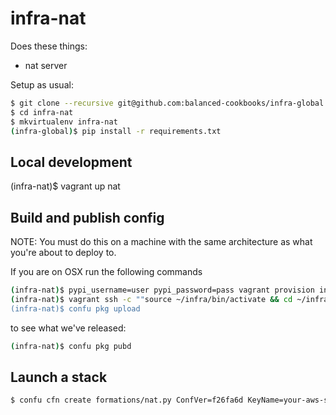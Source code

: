 # infra-nat

Does these things:

- nat server

Setup as usual:

```bash
$ git clone --recursive git@github.com:balanced-cookbooks/infra-global.git
$ cd infra-nat
$ mkvirtualenv infra-nat
(infra-global)$ pip install -r requirements.txt 
```

## Local development

(infra-nat)$ vagrant up nat

## Build and publish config

NOTE: You must do this on a machine with the same architecture as what you're about to deploy to.

If you are on OSX run the following commands

```bash
(infra-nat)$ pypi_username=user pypi_password=pass vagrant provision infra-nat
(infra-nat)$ vagrant ssh -c ""source ~/infra/bin/activate && cd ~/infra-nat/ && confu pkg clean && confu pkg build"
(infra-nat)$ confu pkg upload
```

to see what we've released:

```bash
(infra-nat)$ confu pkg pubd
```


## Launch a stack

```bash
$ confu cfn create formations/nat.py ConfVer=f26fa6d KeyName=your-aws-ssh-key-name
```
